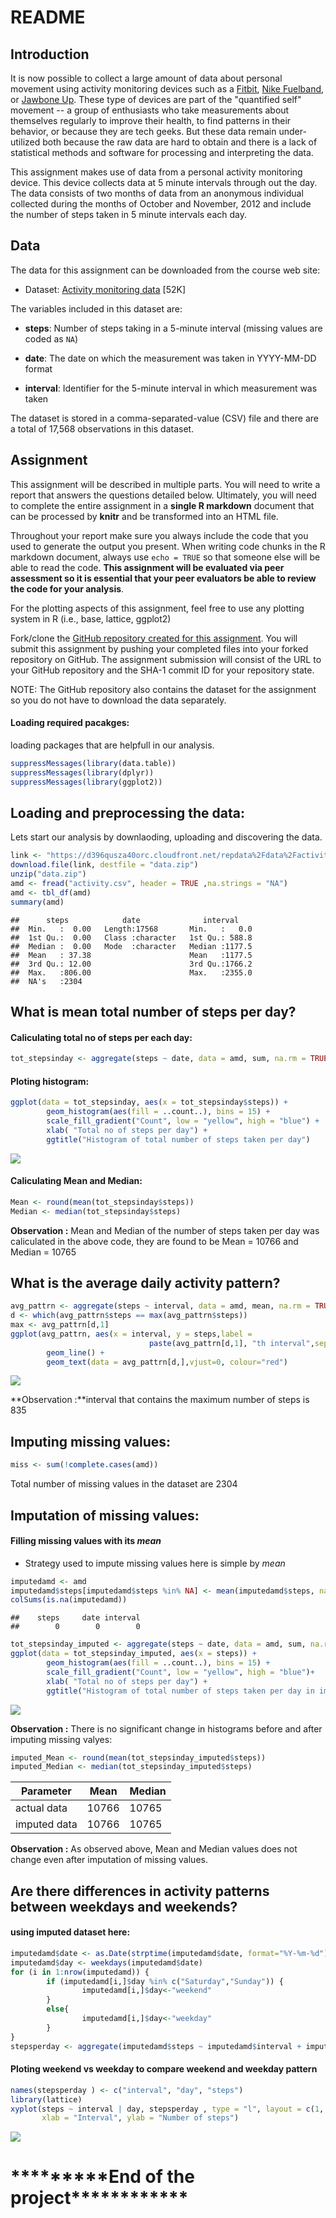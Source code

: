README
====================================
## Introduction

It is now possible to collect a large amount of data about personal
movement using activity monitoring devices such as a
[Fitbit](http://www.fitbit.com), [Nike
Fuelband](http://www.nike.com/us/en_us/c/nikeplus-fuelband), or
[Jawbone Up](https://jawbone.com/up). These type of devices are part of
the "quantified self" movement -- a group of enthusiasts who take
measurements about themselves regularly to improve their health, to
find patterns in their behavior, or because they are tech geeks. But
these data remain under-utilized both because the raw data are hard to
obtain and there is a lack of statistical methods and software for
processing and interpreting the data.

This assignment makes use of data from a personal activity monitoring
device. This device collects data at 5 minute intervals through out the
day. The data consists of two months of data from an anonymous
individual collected during the months of October and November, 2012
and include the number of steps taken in 5 minute intervals each day.

## Data

The data for this assignment can be downloaded from the course web
site:

* Dataset: [Activity monitoring data](https://d396qusza40orc.cloudfront.net/repdata%2Fdata%2Factivity.zip) [52K]

The variables included in this dataset are:

* **steps**: Number of steps taking in a 5-minute interval (missing
    values are coded as `NA`)

* **date**: The date on which the measurement was taken in YYYY-MM-DD
    format

* **interval**: Identifier for the 5-minute interval in which
    measurement was taken




The dataset is stored in a comma-separated-value (CSV) file and there
are a total of 17,568 observations in this
dataset.


## Assignment

This assignment will be described in multiple parts. You will need to
write a report that answers the questions detailed below. Ultimately,
you will need to complete the entire assignment in a **single R
markdown** document that can be processed by **knitr** and be
transformed into an HTML file.

Throughout your report make sure you always include the code that you
used to generate the output you present. When writing code chunks in
the R markdown document, always use `echo = TRUE` so that someone else
will be able to read the code. **This assignment will be evaluated via
peer assessment so it is essential that your peer evaluators be able
to review the code for your analysis**.

For the plotting aspects of this assignment, feel free to use any
plotting system in R (i.e., base, lattice, ggplot2)

Fork/clone the [GitHub repository created for this
assignment](http://github.com/rdpeng/RepData_PeerAssessment1). You
will submit this assignment by pushing your completed files into your
forked repository on GitHub. The assignment submission will consist of
the URL to your GitHub repository and the SHA-1 commit ID for your
repository state.

NOTE: The GitHub repository also contains the dataset for the
assignment so you do not have to download the data separately.

#### Loading required pacakges:

loading packages that are helpfull in our analysis.

``` r
suppressMessages(library(data.table))
suppressMessages(library(dplyr))
suppressMessages(library(ggplot2))
```

Loading and preprocessing the data:
-----------------------------------

Lets start our analysis by downlaoding, uploading and discovering the data.

``` r
link <- "https://d396qusza40orc.cloudfront.net/repdata%2Fdata%2Factivity.zip"
download.file(link, destfile = "data.zip")
unzip("data.zip")
amd <- fread("activity.csv", header = TRUE ,na.strings = "NA")
amd <- tbl_df(amd)
summary(amd)
```

    ##      steps            date              interval     
    ##  Min.   :  0.00   Length:17568       Min.   :   0.0  
    ##  1st Qu.:  0.00   Class :character   1st Qu.: 588.8  
    ##  Median :  0.00   Mode  :character   Median :1177.5  
    ##  Mean   : 37.38                      Mean   :1177.5  
    ##  3rd Qu.: 12.00                      3rd Qu.:1766.2  
    ##  Max.   :806.00                      Max.   :2355.0  
    ##  NA's   :2304

What is mean total number of steps per day?
-------------------------------------------

#### Caliculating total no of steps per each day:

``` r
tot_stepsinday <- aggregate(steps ~ date, data = amd, sum, na.rm = TRUE)
```

#### Ploting histogram:

``` r
ggplot(data = tot_stepsinday, aes(x = tot_stepsinday$steps)) +
        geom_histogram(aes(fill = ..count..), bins = 15) +
        scale_fill_gradient("Count", low = "yellow", high = "blue") +
        xlab( "Total no of steps per day") +
        ggtitle("Histogram of total number of steps taken per day")
```

![](PA1_template_files/figure-markdown_github/unnamed-chunk-4-1.png)

#### Caliculating Mean and Median:

``` r
Mean <- round(mean(tot_stepsinday$steps))
Median <- median(tot_stepsinday$steps)
```

**Observation :** Mean and Median of the number of steps taken per day was caliculated in the above code, they are found to be Mean = 10766 and Median = 10765

What is the average daily activity pattern?
-------------------------------------------

``` r
avg_pattrn <- aggregate(steps ~ interval, data = amd, mean, na.rm = TRUE)
d <- which(avg_pattrn$steps == max(avg_pattrn$steps))
max <- avg_pattrn[d,1]
ggplot(avg_pattrn, aes(x = interval, y = steps,label = 
                               paste(avg_pattrn[d,1], "th interval",sep = ""))) +
        geom_line() +
        geom_text(data = avg_pattrn[d,],vjust=0, colour="red")
```

![](PA1_template_files/figure-markdown_github/unnamed-chunk-6-1.png)

**Observation :**interval that contains the maximum number of steps is 835

Imputing missing values:
------------------------

``` r
miss <- sum(!complete.cases(amd))
```

Total number of missing values in the dataset are 2304

Imputation of missing values:
-----------------------------

#### Filling missing values with its *mean*

-   Strategy used to impute missing values here is simple by *mean*

``` r
imputedamd <- amd
imputedamd$steps[imputedamd$steps %in% NA] <- mean(imputedamd$steps, na.rm = TRUE)
colSums(is.na(imputedamd))
```

    ##    steps     date interval 
    ##        0        0        0

``` r
tot_stepsinday_imputed <- aggregate(steps ~ date, data = amd, sum, na.rm = TRUE)
ggplot(data = tot_stepsinday_imputed, aes(x = steps)) +
        geom_histogram(aes(fill = ..count..), bins = 15) +
        scale_fill_gradient("Count", low = "yellow", high = "blue")+
        xlab( "Total no of steps per day") +
        ggtitle("Histogram of total number of steps taken per day in imputed dataset")
```

![](PA1_template_files/figure-markdown_github/unnamed-chunk-9-1.png)

**Observation :** There is no significant change in histograms before and after imputing missing valyes:

``` r
imputed_Mean <- round(mean(tot_stepsinday_imputed$steps))
imputed_Median <- median(tot_stepsinday_imputed$steps)
```

| Parameter    | Mean  | Median |
|--------------|-------|--------|
| actual data  | 10766 | 10765  |
| imputed data | 10766 | 10765  |

**Observation :** As observed above, Mean and Median values does not change even after imputation of missing values.

Are there differences in activity patterns between weekdays and weekends?
-------------------------------------------------------------------------

#### using imputed dataset here:

``` r
imputedamd$date <- as.Date(strptime(imputedamd$date, format="%Y-%m-%d"))
imputedamd$day <- weekdays(imputedamd$date)
for (i in 1:nrow(imputedamd)) {
        if (imputedamd[i,]$day %in% c("Saturday","Sunday")) {
                imputedamd[i,]$day<-"weekend"
        }
        else{
                imputedamd[i,]$day<-"weekday"
        }
}
stepsperday <- aggregate(imputedamd$steps ~ imputedamd$interval + imputedamd$day, imputedamd, mean)
```

#### Ploting weekend vs weekday to compare weekend and weekday pattern

``` r
names(stepsperday ) <- c("interval", "day", "steps")
library(lattice)
xyplot(steps ~ interval | day, stepsperday , type = "l", layout = c(1, 2), 
       xlab = "Interval", ylab = "Number of steps")
```

![](PA1_template_files/figure-markdown_github/unnamed-chunk-12-1.png)

\*\*\*\*\*\*\*\*\*End of the project\*\*\*\*\*\*\*\*\*\*\*\*
============================================================
